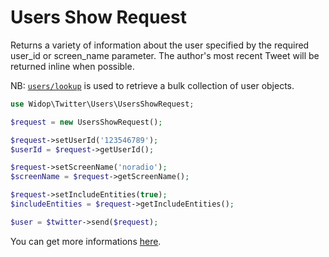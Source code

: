 # Users Show Request

Returns a variety of information about the user specified by the required user_id or screen_name parameter. The author's
most recent Tweet will be returned inline when possible.

NB: [`users/lookup`](lookup.md) is used to retrieve a bulk collection of user objects.

``` php
use Widop\Twitter\Users\UsersShowRequest;

$request = new UsersShowRequest();

$request->setUserId('123546789');
$userId = $request->getUserId();

$request->setScreenName('noradio');
$screenName = $request->getScreenName();

$request->setIncludeEntities(true);
$includeEntities = $request->getIncludeEntities();

$user = $twitter->send($request);
```

You can get more informations [here](https://dev.twitter.com/docs/api/1.1/get/users/show).
